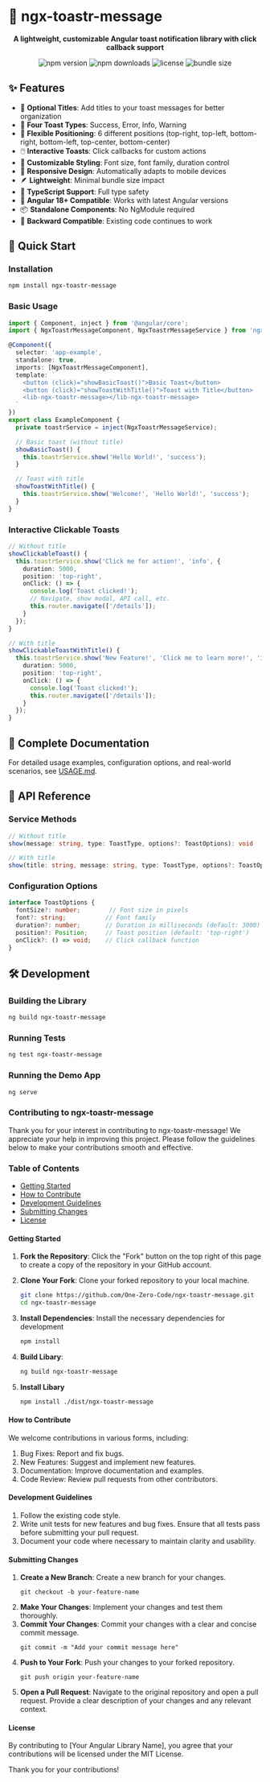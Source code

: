 # 🔔 ngx-toastr-message

<p align="center">
  <strong>A lightweight, customizable Angular toast notification library with click callback support</strong>
</p>

<p align="center">
  <img src="https://img.shields.io/npm/v/ngx-toastr-message" alt="npm version">
  <img src="https://img.shields.io/npm/dm/ngx-toastr-message" alt="npm downloads">
  <img src="https://img.shields.io/github/license/prateekverma145/ngx-toastr-message" alt="license">
  <img src="https://img.shields.io/bundlephobia/min/ngx-toastr-message" alt="bundle size">
</p>

## ✨ Features

- 📄 **Optional Titles**: Add titles to your toast messages for better organization
- 🎯 **Four Toast Types**: Success, Error, Info, Warning
- 📍 **Flexible Positioning**: 6 different positions (top-right, top-left, bottom-right, bottom-left, top-center, bottom-center)
- 🖱️ **Interactive Toasts**: Click callbacks for custom actions
- 🎨 **Customizable Styling**: Font size, font family, duration control
- 📱 **Responsive Design**: Automatically adapts to mobile devices
- 🪶 **Lightweight**: Minimal bundle size impact
- 🔧 **TypeScript Support**: Full type safety
- 🚀 **Angular 18+ Compatible**: Works with latest Angular versions
- 📦 **Standalone Components**: No NgModule required
- 🔄 **Backward Compatible**: Existing code continues to work

## 🚀 Quick Start

### Installation
```bash
npm install ngx-toastr-message
```

### Basic Usage
```typescript
import { Component, inject } from '@angular/core';
import { NgxToastrMessageComponent, NgxToastrMessageService } from 'ngx-toastr-message';

@Component({
  selector: 'app-example',
  standalone: true,
  imports: [NgxToastrMessageComponent],
  template: `
    <button (click)="showBasicToast()">Basic Toast</button>
    <button (click)="showToastWithTitle()">Toast with Title</button>
    <lib-ngx-toastr-message></lib-ngx-toastr-message>
  `
})
export class ExampleComponent {
  private toastrService = inject(NgxToastrMessageService);

  // Basic toast (without title)
  showBasicToast() {
    this.toastrService.show('Hello World!', 'success');
  }

  // Toast with title
  showToastWithTitle() {
    this.toastrService.show('Welcome!', 'Hello World!', 'success');
  }
}
```

### Interactive Clickable Toasts
```typescript
// Without title
showClickableToast() {
  this.toastrService.show('Click me for action!', 'info', {
    duration: 5000,
    position: 'top-right',
    onClick: () => {
      console.log('Toast clicked!');
      // Navigate, show modal, API call, etc.
      this.router.navigate(['/details']);
    }
  });
}

// With title
showClickableToastWithTitle() {
  this.toastrService.show('New Feature!', 'Click me to learn more!', 'info', {
    duration: 5000,
    position: 'top-right',
    onClick: () => {
      console.log('Toast clicked!');
      this.router.navigate(['/details']);
    }
  });
}
```

## 📖 Complete Documentation

For detailed usage examples, configuration options, and real-world scenarios, see [USAGE.md](./USAGE.md).

## 🎯 API Reference

### Service Methods
```typescript
// Without title
show(message: string, type: ToastType, options?: ToastOptions): void

// With title  
show(title: string, message: string, type: ToastType, options?: ToastOptions): void
```

### Configuration Options
```typescript
interface ToastOptions {
  fontSize?: number;        // Font size in pixels
  font?: string;           // Font family
  duration?: number;       // Duration in milliseconds (default: 3000)
  position?: Position;     // Toast position (default: 'top-right')
  onClick?: () => void;    // Click callback function
}
```

## 🛠️ Development

### Building the Library
```bash
ng build ngx-toastr-message
```

### Running Tests
```bash
ng test ngx-toastr-message
```

### Running the Demo App
```bash
ng serve
```

### Contributing to ngx-toastr-message
Thank you for your interest in contributing to ngx-toastr-message! We appreciate your help in improving this project. Please follow the guidelines below to make your contributions smooth and effective.

### Table of Contents

- [Getting Started](#getting-started)
- [How to Contribute](#how-to-contribute)
- [Development Guidelines](#development-guidelines)
- [Submitting Changes](#submitting-changes)
- [License](#license)

#### Getting Started

1. **Fork the Repository**: Click the "Fork" button on the top right of this page to create a copy of the repository in your GitHub account.
2. **Clone Your Fork**: Clone your forked repository to your local machine.
   ```bash
   git clone https://github.com/One-Zero-Code/ngx-toastr-message.git
   cd ngx-toastr-message
3. **Install Dependencies**: Install the necessary dependencies for development
    ```bash
    npm install
    ```
4. **Build Libary**:
    ```bash
    ng build ngx-toastr-message
    ```

5. **Install Libary**
    ```bash
    npm install ./dist/ngx-toastr-message
    ```

#### How to Contribute
We welcome contributions in various forms, including:

1. Bug Fixes: Report and fix bugs.
2. New Features: Suggest and implement new features.
3. Documentation: Improve documentation and examples.
4. Code Review: Review pull requests from other contributors.

#### Development Guidelines
1. Follow the existing code style.
2. Write unit tests for new features and bug fixes. Ensure that all tests pass before submitting your pull request.
3. Document your code where necessary to maintain clarity and usability.

#### Submitting Changes
1. **Create a New Branch**: Create a new branch for your changes.
    ```
    git checkout -b your-feature-name
    ```
2. **Make Your Changes**: Implement your changes and test them thoroughly.
3. **Commit Your Changes**: Commit your changes with a clear and concise commit message.
    ```
    git commit -m "Add your commit message here"
    ```
4. **Push to Your Fork**: Push your changes to your forked repository.
    ```
    git push origin your-feature-name
    ```
5. **Open a Pull Request**: Navigate to the original repository and open a pull request. Provide a clear description of your changes and any relevant context.

#### License
By contributing to [Your Angular Library Name], you agree that your contributions will be licensed under the MIT License.

Thank you for your contributions!